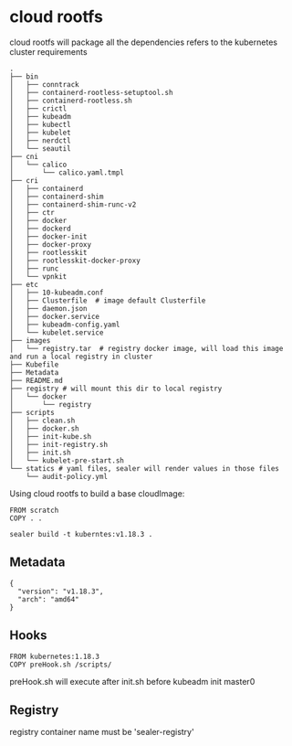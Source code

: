 # cloud rootfs

cloud rootfs will package all the dependencies refers to the kubernetes cluster requirements

```shell script
.
├── bin
│   ├── conntrack
│   ├── containerd-rootless-setuptool.sh
│   ├── containerd-rootless.sh
│   ├── crictl
│   ├── kubeadm
│   ├── kubectl
│   ├── kubelet
│   ├── nerdctl
│   └── seautil
├── cni
│   └── calico
│       └── calico.yaml.tmpl
├── cri
│   ├── containerd
│   ├── containerd-shim
│   ├── containerd-shim-runc-v2
│   ├── ctr
│   ├── docker
│   ├── dockerd
│   ├── docker-init
│   ├── docker-proxy
│   ├── rootlesskit
│   ├── rootlesskit-docker-proxy
│   ├── runc
│   └── vpnkit
├── etc
│   ├── 10-kubeadm.conf
│   ├── Clusterfile  # image default Clusterfile
│   ├── daemon.json
│   ├── docker.service
│   ├── kubeadm-config.yaml
│   └── kubelet.service
├── images
│   └── registry.tar  # registry docker image, will load this image and run a local registry in cluster
├── Kubefile
├── Metadata
├── README.md
├── registry # will mount this dir to local registry
│   └── docker
│       └── registry
├── scripts
│   ├── clean.sh
│   ├── docker.sh
│   ├── init-kube.sh
│   ├── init-registry.sh
│   ├── init.sh
│   └── kubelet-pre-start.sh
└── statics # yaml files, sealer will render values in those files
    └── audit-policy.yml
```

Using cloud rootfs to build a base cloudImage:

```shell script
FROM scratch
COPY . .
```

```shell script
sealer build -t kuberntes:v1.18.3 .
```

## Metadata

```shell script
{
  "version": "v1.18.3",
  "arch": "amd64"
}
```

## Hooks

```shell script
FROM kubernetes:1.18.3
COPY preHook.sh /scripts/
```
preHook.sh will execute after init.sh before kubeadm init master0 

## Registry

registry container name must be 'sealer-registry'
